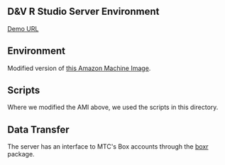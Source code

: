 ## D&V R Studio Server Environment

[Demo URL](http://ec2-34-214-74-186.us-west-2.compute.amazonaws.com/)

## Environment

Modified version of [this Amazon Machine Image](http://www.louisaslett.com/RStudio_AMI/).

## Scripts 

Where we modified the AMI above, we used the scripts in this directory. 

## Data Transfer

The server has an interface to MTC's Box accounts through the [boxr](https://github.com/brendan-r/boxr) package. 



